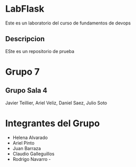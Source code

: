 # LabFlask

Este es un laboratorio del curso de fundamentos de devops

## Descripcion

ESte es un repositorio de prueba


# Grupo 7 


## Grupo Sala 4

Javier Teillier, Ariel Veliz, Daniel Saez, Julio Soto

# Integrantes del Grupo
- Helena Alvarado
- Ariel Pinto
- Juan Barraza
- Claudio Galleguillos
- Rodrigo Navarro -

